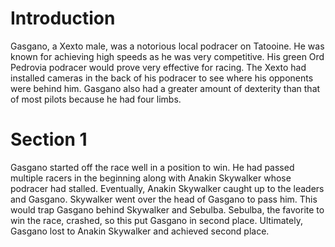 # Introduction
Gasgano, a Xexto male, was a notorious local podracer on Tatooine.
He was known for achieving high speeds as he was very competitive.
His green Ord Pedrovia podracer would prove very effective for racing.
The Xexto had installed cameras in the back of his podracer to see where his opponents were behind him.
Gasgano also had a greater amount of dexterity than that of most pilots because he had four limbs.

# Section 1
Gasgano started off the race well in a position to win.
He had passed multiple racers in the beginning along with Anakin Skywalker whose podracer had stalled.
Eventually, Anakin Skywalker caught up to the leaders and Gasgano.
Skywalker went over the head of Gasgano to pass him.
This would trap Gasgano behind Skywalker and Sebulba.
Sebulba, the favorite to win the race, crashed, so this put Gasgano in second place.
Ultimately, Gasgano lost to Anakin Skywalker and achieved second place.